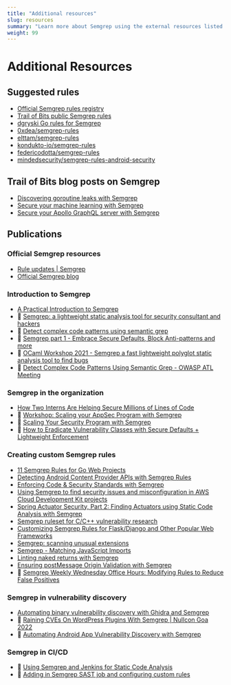 ```yaml
---
title: "Additional resources"
slug: resources
summary: "Learn more about Semgrep using the external resources listed on this page."
weight: 99
---
```


# Additional Resources

## Suggested rules

- [Official Semgrep rules registry](https://semgrep.dev/explore)
- [Trail of Bits public Semgrep rules](https://github.com/trailofbits/semgrep-rules)
- [dgryski Go rules for Semgrep](https://github.com/dgryski/semgrep-go)
- [0xdea/semgrep-rules](https://github.com/0xdea/semgrep-rules)
- [elttam/semgrep-rules](https://github.com/iosifache/semgrep-rules-manager)
- [kondukto-io/semgrep-rules](https://github.com/kondukto-io/semgrep-rules)
- [federicodotta/semgrep-rules](https://github.com/federicodotta/semgrep-rules)
- [mindedsecurity/semgrep-rules-android-security](https://github.com/mindedsecurity/semgrep-rules-android-security)

## Trail of Bits blog posts on Semgrep

- [Discovering goroutine leaks with Semgrep](https://blog.trailofbits.com/2021/11/08/discovering-goroutine-leaks-with-semgrep/)
- [Secure your machine learning with Semgrep](https://blog.trailofbits.com/2022/10/03/semgrep-maching-learning-static-analysis/)
- [Secure your Apollo GraphQL server with Semgrep](https://blog.trailofbits.com/2023/08/29/secure-your-apollo-graphql-server-with-semgrep/)

## Publications

### Official Semgrep resources

- [Rule updates | Semgrep](https://semgrep.dev/docs/release-notes/rule-updates/)
- [Official Semgrep blog](https://semgrep.dev/blog/)

### Introduction to Semgrep

- [A Practical Introduction to Semgrep](https://bernardoamc.com/semgrep-introduction/)
- :cinema: [Semgrep: a lightweight static analysis tool for security consultant and hackers](https://www.youtube.com/watch?v=O5mh8j7-An8)
- :cinema: [Detect complex code patterns using semantic grep](https://www.youtube.com/watch?v=IFRp2Y3cqOw)
- :cinema: [Semgrep part 1 - Embrace Secure Defaults, Block Anti-patterns and more](https://www.youtube.com/watch?v=EIjoqwT53E4)
- :cinema: [OCaml Workshop 2021 - Semgrep a fast lightweight polyglot static analysis tool to find bugs](https://www.youtube.com/watch?v=q7kuvyAOk78)
- :cinema: [Detect Complex Code Patterns Using Semantic Grep - OWASP ATL Meeting](https://www.youtube.com/watch?v=khDPovU4YAU)

### Semgrep in the organization

- [How Two Interns Are Helping Secure Millions of Lines of Code](https://slack.engineering/how-two-interns-are-helping-secure-millions-of-lines-of-code/)
- :cinema: [Workshop: Scaling your AppSec Program with Semgrep](https://www.youtube.com/watch?v=DfU1SFfNrU0)
- :cinema: [Scaling Your Security Program with Semgrep](https://www.youtube.com/watch?v=kb8oo7Wyk84)
- :cinema: [How to Eradicate Vulnerability Classes with Secure Defaults + Lightweight Enforcement](https://www.youtube.com/watch?v=aFuvZw250_g)

### Creating custom Semgrep rules

- [11 Semgrep Rules for Go Web Projects](https://universalglue.dev/posts/semgrep-rules-for-go-web-projects/)
- [Detecting Android Content Provider APIs with Semgrep Rules](https://shivasurya.me/security/android/android-security/2022/11/28/android-content-provider-semgrep-detection.html)
- [Enforcing Code & Security Standards with Semgrep](https://owasp.org/www-chapter-newcastle-uk/presentations/2021-02-23-semgrep.pdf)
- [Using Semgrep to find security issues and misconfiguration in AWS Cloud Development Kit projects](https://blog.aquia.io/blog/2022-02-18-semgrep-cdk/)
- [Spring Actuator Security, Part 2: Finding Actuators using Static Code Analysis with Semgrep](https://blog.maass.xyz/spring-actuator-security-part-2-finding-actuators-using-static-code-analysis-with-semgrep)
- [Semgrep ruleset for C/C++ vulnerability research](https://security.humanativaspa.it/semgrep-ruleset-for-c-c-vulnerability-research/)
- [Customizing Semgrep Rules for Flask/Django and Other Popular Web Frameworks](https://blog.includesecurity.com/2021/07/customizing-semgrep-rules-for-flask-django/)
- [Semgrep: scanning unusual extensions](https://blog.anantshri.info/semgrep-scanning-unusuals-extensions/)
- [Semgrep - Matching JavaScript Imports](https://www.ayrx.me/semgrep-javascript-imports/)
- [Linting naked returns with Semgrep](https://jemtucker.com/blog/linting-naked-returns-with-semgrep)
- [Ensuring postMessage Origin Validation with Semgrep](https://bernardoamc.com/semgrep-post-message/)
- :cinema: [Semgrep Weekly Wednesday Office Hours: Modifying Rules to Reduce False Positives](https://www.youtube.com/watch?v=VSL44ZZ7EvY)

### Semgrep in vulnerability discovery

- [Automating binary vulnerability discovery with Ghidra and Semgrep](https://security.humanativaspa.it/automating-binary-vulnerability-discovery-with-ghidra-and-semgrep/)
- :cinema: [Raining CVEs On WordPress Plugins With Semgrep | Nullcon Goa 2022](https://www.youtube.com/watch?v=RvKLn2ofMAo)
- :cinema: [Automating Android App Vulnerability Discovery with Semgrep](https://www.youtube.com/watch?v=7ArHXmMITb0)

### Semgrep in CI/CD

- :cinema: [Using Semgrep and Jenkins for Static Code Analysis](https://www.youtube.com/watch?v=X7_jiKsLkHs)
- :cinema: [Adding in Semgrep SAST job and configuring custom rules](https://www.youtube.com/watch?v=Ip6knn_8NDw)
